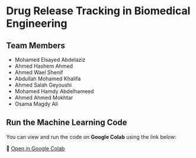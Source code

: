 # Drug Release Tracking in Biomedical Engineering

## Team Members

- Mohamed Elsayed Abdelaziz  
- Ahmed Hashem Ahmed  
- Ahmed Wael Shenif  
- Abdullah Mohamed Khalifa  
- Ahmed Salah Geyoushi  
- Mohamed Hamdy Abdelhameed  
- Ahmed Ahmed Mokhtar  
- Osama Magdy Ali

## Run the Machine Learning Code

You can view and run the code on **Google Colab** using the link below:

🔗 [Open in Google Colab](https://colab.research.google.com/drive/1dL7y4Jc8l0hyrhPQ9oqBSECyDJQ8g7kB?usp=sharing)
